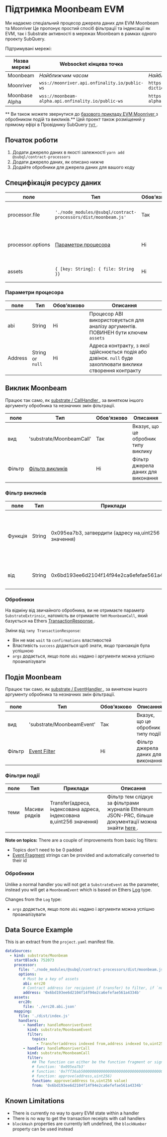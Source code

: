 # Підтримка Moonbeam EVM

Ми надаємо спеціальний процесор джерела даних для EVM Moonbeam та Moonriver Це пропонує простий спосіб фільтрації та індексації як EVM, так і Substrate активності в мережах Moonbeam в рамках одного проекту SubQuery.

Підтримувані мережі:

| Назва мережі   | Websocket кінцева точка                            | Кінцева точка словника                                               |
| -------------- | -------------------------------------------------- | -------------------------------------------------------------------- |
| Moonbeam       | _Найближчим часом_                                 | _Найближчим часом_                                                   |
| Moonriver      | `wss://moonriver.api.onfinality.io/public-ws`      | `https://api.subquery.network/sq/subquery/moonriver-dictionary`      |
| Moonbase Alpha | `wss://moonbeam-alpha.api.onfinality.io/public-ws` | `https://api.subquery.network/sq/subquery/moonbase-alpha-dictionary` |

** Ви також можете звернутися до [ базового прикладу EVM Moonriver ](https://github.com/subquery/tutorials-moonriver-evm-starter) з обробником подій та викликів.** Цей проект також розміщений у прямому ефірі в Провіднику SubQuery [ тут ](https://explorer.subquery.network/subquery/subquery/moonriver-evm-starter-project).

## Початок роботи

1. Додати джерело даних в якості залежності `yarn add @subql/contract-processors`
2. Додати джерело даних, як описано нижче
3. Додайте обробники для джерела даних для вашого коду

## Специфікація ресурсу даних

| поле              | Тип                                                            | Обов’язково | Описання                                 |
| ----------------- | -------------------------------------------------------------- | ----------- | ---------------------------------------- |
| processor.file    | `'./node_modules/@subql/contract-processors/dist/moonbeam.js'` | Так         | Посилання на код обробки даних           |
| processor.options | [Параметри процесора](#processor-options)                      | Ні          | Опції, характерні для Процесора Moonbeam |
| assets            | `{ [key: String]: { file: String }}`                           | Ні          | Об'єкт зовнішніх медіафайлів             |

### Параметри процесора

| поле    | Тип              | Обов’язково | Описання                                                                                                     |
| ------- | ---------------- | ----------- | ------------------------------------------------------------------------------------------------------------ |
| abi     | String           | Ні          | Процесор ABI використовується для аналізу аргументів. ПОВИНЕН бути ключем ` assets `                         |
| Address | String or `null` | Ні          | Адреса контракту, з якої здійснюється подія або дзвінок. `null` буде захоплювати виклики створення контракту |

## Виклик Moonbeam

Працює так само, як [ substrate / CallHandler ](../create/mapping/#call-handler), за винятком іншого аргументу обробника та незначних змін фільтрації.

| поле   | Тип                              | Обов’язково | Описання                            |
| ------ | -------------------------------- | ----------- | ----------------------------------- |
| вид    | 'substrate/MoonbeamCall'         | Так         | Вказує, що це обробник типу виклику |
| Фільтр | [Фільтр викликів](#call-filters) | Ні          | Фільтр джерела даних для виконання  |

### Фільтр викликів

| поле    | Тип    | Приклади                                            | Описання                                                                                                                                                                   |
| ------- | ------ | --------------------------------------------------- | -------------------------------------------------------------------------------------------------------------------------------------------------------------------------- |
| Функція | String | 0x095ea7b3, затвердити (адресу на,uint256 значення) | Або [ Function Signature ](https://docs.ethers.io/v5/api/utils/abi/fragments/#FunctionFragment), або функція ` sighash ` для фільтрації функції, що викликається договором |
| від     | String | 0x6bd193ee6d2104f14f94e2ca6efefae561a4334b          | Ethereum адреса, яка надіслала транзакцію                                                                                                                                  |

### Обробники

На відміну від звичайного обробника, ви не отримаєте параметр ` SubstrateExtrinsic `, натомість ви отримаєте тип ` MoonbeamCall `, який базується на Ethers [ TransactionResponse ](https://docs.ethers.io/v5/api/providers/types/#providers-TransactionResponse).

Зміни від `типу TransactionResponse`:

- Він не має ` wait ` та ` confirmations ` властивостей
- Властивість ` success ` додається щоб знати, якщо транзакція була успішною
- ` args ` додається, якщо поле ` abi ` надано і аргументи можна успішно проаналізувати

## Подія Moonbeam

Працює так само, як [ substrate / EventHandler ](../create/mapping/#event-handler), за винятком іншого аргументу обробника та незначних змін фільтрації.

| поле   | Тип                            | Обов’язково | Описання                           |
| ------ | ------------------------------ | ----------- | ---------------------------------- |
| вид    | 'substrate/MoonbeamEvent'      | Так         | Вказує, що це обробник типу події  |
| Фільтр | [Event Filter](#event-filters) | Ні          | Фільтр джерела даних для виконання |

### Фільтри події

| поле | Тип           | Приклади                                                             | Описання                                                                                                                                           |
| ---- | ------------- | -------------------------------------------------------------------- | -------------------------------------------------------------------------------------------------------------------------------------------------- |
| теми | Масиви рядків | Transfer(адреса, індексована адреса, індексована в,uint256 значення) | Фільтр тем слідкує за фільтрами журналів Ethereum JSON-PRC, більше документації можна знайти [ here ](https://docs.ethers.io/v5/concepts/events/). |

<b>Note on topics:</b>
There are a couple of improvements from basic log filters:

- Topics don't need to be 0 padded
- [Event Fragment](https://docs.ethers.io/v5/api/utils/abi/fragments/#EventFragment) strings can be provided and automatically converted to their id

### Обробники

Unlike a normal handler you will not get a `SubstrateEvent` as the parameter, instead you will get a `MoonbeamEvent` which is based on Ethers [Log](https://docs.ethers.io/v5/api/providers/types/#providers-Log) type.

Changes from the `Log` type:

- ` args ` додається, якщо поле ` abi ` надано і аргументи можна успішно проаналізувати

## Data Source Example

This is an extract from the `project.yaml` manifest file.

```yaml
dataSources:
  - kind: substrate/Moonbeam
    startBlock: 752073
    processor:
      file: './node_modules/@subql/contract-processors/dist/moonbeam.js'
      options:
        # Must be a key of assets
        abi: erc20
        # Contract address (or recipient if transfer) to filter, if `null` should be for contract creation
        address: '0x6bd193ee6d2104f14f94e2ca6efefae561a4334b'
    assets:
      erc20:
        file: './erc20.abi.json'
    mapping:
      file: './dist/index.js'
      handlers:
        - handler: handleMoonriverEvent
          kind: substrate/MoonbeamEvent
          filter:
            topics:
              - Transfer(address indexed from,address indexed to,uint256 value)
        - handler: handleMoonriverCall
          kind: substrate/MoonbeamCall
          filter:
            ## The function can either be the function fragment or signature
            # function: '0x095ea7b3'
            # function: '0x7ff36ab500000000000000000000000000000000000000000000000000000000'
            # function: approve(address,uint256)
            function: approve(address to,uint256 value)
            from: '0x6bd193ee6d2104f14f94e2ca6efefae561a4334b'
```

## Known Limitations

- There is currently no way to query EVM state within a handler
- There is no way to get the transaction receipts with call handlers
- `blockHash` properties are currently left undefined, the `blockNumber` property can be used instead
